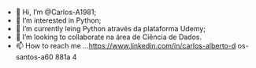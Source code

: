 - 👋 Hi, I’m @Carlos-A1981;
- 👀 I’m interested in  Python;  
- 🌱 I’m currently leing Python através da plataforma Udemy;  
- 💞️ I’m looking to collaborate  na área de Ciência de Dados.
- 📫 How to reach me ...https://www.linkedin.com/in/carlos-alberto-d    os-santos-a60     881a    4    


<!---
Carlos-A1981/Carlos-A1981 is a ✨ special ✨ repository because its `README.md` (this file) appears on your GitHub profile.
You can click the Preview link to take a look at your changes.
--->
